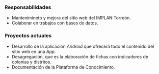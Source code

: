 
### Responsabilidades

* Mantenimineto y mejora del sitio web del IMPLAN Torreón.
* Colaborar en trabajos con bases de datos.

### Proyectos actuales

* Desarrollo de la aplicación _Android_ que ofrecerá todo el contenido del sitio web en una _App_.
* Desagregación, que es la elaboración de fichas con indicadores de colonias y distritos.
* Documentación de la Plataforma de Conocimiento.

